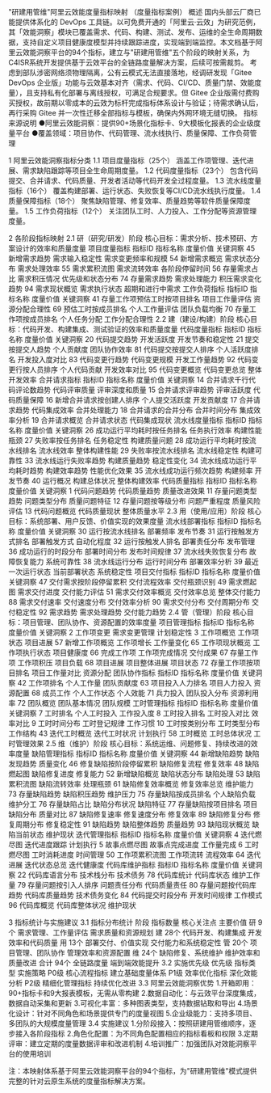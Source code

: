 "研建用管维"阿里云效能度量指标映射
（度量指标案例）
概述
    国内头部云厂商已能提供体系化的 DevOps 工具链。以可免费开通的「阿里云·云效」为研究范例，其「效能洞察」模块已覆盖需求、代码、构建、测试、发布、运维的全生命周期数据，支持自定义项目健康度模型并持续跟踪进度，实现端到端监控。本文档基于阿里云效能洞察平台的94个指标，建立与"研建用管维"五个阶段的映射关系，为C4ISR系统开发提供基于云效平台的全链路度量解决方案，后续可按需裁剪。
    考虑到部队涉密网络须物理隔离，公有云模式无法直接落地，经调研发现「Gitee DevOps 企业版」功能与云效基本对齐（需求、代码、CI/CD、质量门禁、效能度量），且支持私有化部署与离线授权，可满足合规要求。但 Gitee 企业版需付费购买授权，故前期以零成本的云效为标杆完成指标体系设计与验证；待需求确认后，再行采购 Gitee 并一次性迁移全部指标与模板，确保内外网环境无缝切换。
指标来源说明
●阿里云效能洞察：提供90+场景化指标卡、9大模板化报表的企业级度量平台
●覆盖领域：项目协作、代码管理、流水线执行、质量保障、工作负荷管理

1  阿里云效能洞察指标分类
1.1 项目度量指标（25个）
涵盖工作项管理、迭代进展、需求缺陷跟踪等项目全生命周期度量。
1.2 代码度量指标（23个）
包含代码提交、合并请求、代码质量、开发者活动等代码开发全过程度量。
1.3 流水线度量指标（16个）
覆盖构建部署、运行状态、失败恢复等CI/CD流水线执行度量。
1.4 质量保障指标（18个）
聚焦缺陷管理、修复效率、质量趋势等软件质量保障度量。
1.5 工作负荷指标（12个）
关注团队工时、人力投入、工作分配等资源管理度量。

2  各阶段指标映射
2.1 研（研究/研发）阶段
核心目标：需求分析、技术预研、方案设计的效率和质量度量
项目度量指标
指标ID	指标名称	度量价值	关键洞察
45	新增需求趋势	需求输入稳定性	需求变更频率和规模
54	新增需求概览	需求状态分布	需求处理效率
55	需求累积流图	需求流转效率	各阶段停留时间
56	存量需求占比	需求积压情况	优先级和状态分布
74	存量需求趋势	需求处理能力	积压需求变化趋势
94	需求现状概览	需求执行状态	超期和进行中需求
工作负荷指标
指标ID	指标名称	度量价值	关键洞察
41	存量工作项预估工时按项目排名	项目工作量评估	资源分配合理性
69	预估工时按成员排名	个人工作量评估	团队负载均衡
70	存量工作项按成员排名	个人任务分配	工作分配合理性
2.2 建（建设/构建）阶段
核心目标：代码开发、构建集成、测试验证的效率和质量度量
代码度量指标
指标ID	指标名称	度量价值	关键洞察
20	代码提交趋势	开发活跃度	开发节奏和稳定性
21	提交按提交人趋势	个人贡献度	团队协作效率
81	代码提交按提交人排序	个人活跃度排名	开发投入度对比
83	代码变更行趋势	代码变更规模	开发工作量趋势
92	代码变更行按人员排序	个人代码贡献	开发效率对比
95	代码变更概览	代码变更总览	整体开发效率
合并请求指标
指标ID	指标名称	度量价值	关键洞察
14	合并请求千行代码评论数趋势	代码评审质量	评审深度和质量
15	合并请求评审趋势	评审活跃度	代码质量保障
16	新增合并请求按创建人排序	个人提交活跃度	开发贡献度
17	合并请求趋势	代码集成效率	合并处理能力
18	合并请求的合并分布	合并时间分布	集成效率分析
19	合并请求概览	合并请求状态	代码集成现状
流水线度量指标
指标ID	指标名称	度量价值	关键洞察
26	成功运行平均耗时按任务排名	任务执行效率	构建性能瓶颈
27	失败率按任务排名	任务稳定性	构建质量问题
28	成功运行平均耗时按流水线排名	流水线效率	整体构建性能
29	失败率按流水线排名	流水线稳定性	构建可靠性
33	流水线运行失败率趋势	构建质量趋势	稳定性变化
34	流水线成功运行平均耗时趋势	构建效率趋势	性能优化效果
35	流水线成功运行频次趋势	构建频率	开发节奏
40	运行概况	构建总体状况	整体构建效率
代码质量指标
指标ID	指标名称	度量价值	关键洞察
1	代码问题趋势	代码质量趋势	质量改进效果
11	存量问题类型趋势	问题类型分布	质量问题特征
12	存量问题按等级分布	问题严重程度	质量风险评估
13	代码问题概览	代码质量现状	整体质量水平
2.3 用（使用/应用）阶段
核心目标：系统部署、用户反馈、价值实现的效果度量
流水线部署指标
指标ID	指标名称	度量价值	关键洞察
30	运行按流水线排名	部署频率	发布节奏
31	运行按触发方式排名	部署触发方式	自动化程度
32	运行按触发人排名	部署责任分布	发布管理
36	成功运行的时段分布	部署时间分布	发布时间规律
37	流水线失败恢复分布	故障恢复能力	系统可靠性
38	流水线运行分布	运行时间分布	部署效率分析
39	最近一次运行状态	当前部署状态	系统稳定性
项目交付指标
指标ID	指标名称	度量价值	关键洞察
47	交付需求按阶段停留累积	交付流程效率	交付瓶颈识别
49	需求燃起图	需求交付进度	交付能力评估
51	需求交付效率概览	交付效率总览	整体交付能力
88	需求交付速率	交付速度分布	交付效率分析
90	需求交付分布	交付周期分布	交付稳定性
92	需求趋势	需求处理趋势	交付能力趋势
2.4 管（管理）阶段
核心目标：项目管理、团队协作、资源配置的效率度量
项目管理指标
指标ID	指标名称	度量价值	关键洞察
2	工作项变更	需求变更管理	计划稳定性
3	工作项概览	工作项状态	项目进展
57	新增工作项概览	工作项增长	工作量变化
65	工作项现状概览	工作项执行状态	项目健康度
66	完成工作项	工作项完成情况	交付成果
67	存量工作项	工作项积压	项目负载
68	项目进展	项目整体进展	项目状态
72	存量工作项按项目排名	项目工作量对比	资源分配
团队协作指标
指标ID	指标名称	度量价值	关键洞察
42	工作项排名	个人工作量	团队贡献度
63	项目投入人力排名	项目人力投入	资源配置
68	成员工作	个人工作状态	个人效能
71	兵力投入	团队投入分布	资源利用率
72	团队概览	团队基本情况	团队规模
工时管理指标
指标ID	指标名称	度量价值	关键洞察
7	工时排名	个人工时投入	工作投入度
8	工时投入排名	工时投入对比	效率对比
9	工时时间分布	工时登记规律	工作习惯
10	工时按类别分布	工时类型分布	工作结构
43	迭代工时概览	迭代工时状况	计划执行
58	工时概览	工时总体状况	工时管理效果
2.5 维（维护）阶段
核心目标：系统运维、问题修复、持续改进的效率度量
缺陷管理指标
指标ID	指标名称	度量价值	关键洞察
44	新增缺陷趋势	缺陷发现趋势	质量变化
46	修复缺陷按阶段停留累积	缺陷修复流程	修复效率
48	缺陷燃起图	缺陷修复进度	修复能力
52	新增缺陷概览	缺陷状态分布	缺陷处理
53	缺陷累积流图	缺陷流转效率	处理瓶颈
61	缺陷修复效率概览	修复效率总览	维护能力
73	存量缺陷趋势	缺陷积压趋势	维护压力
75	存量缺陷按成员排名	个人缺陷负载	维护分工
76	存量缺陷占比	缺陷分布状况	缺陷特征
77	存量缺陷按项目排名	项目缺陷分布	质量对比
87	缺陷修复速率	修复速度分布	修复效率
89	缺陷修复分布	修复周期分布	修复稳定性
91	缺陷趋势	缺陷整体趋势	质量趋势
93	缺陷现状概览	缺陷当前状态	维护现状
迭代管理指标
指标ID	指标名称	度量价值	关键洞察
4	迭代燃尽图	迭代进度跟踪	计划执行
5	故事点燃尽图	故事点完成进度	工作量完成
6	工时燃尽图	工时消耗进度	时间管理
50	工作项累积流图	工作项流转	流程效率
64	迭代进展	迭代状态总览	迭代健康度
代码库维护指标
指标ID	指标名称	度量价值	关键洞察
22	代码库语言分布	技术栈分布	技术债务
78	代码库统计	代码库状态	维护工作量
79	存量问题按引入人排序	问题责任分布	代码质量责任
80	存量问题按代码库趋势	代码库质量趋势	技术债务变化
84	代码提交时段分布	开发时间规律	工作模式
96	代码库概览	代码库整体状况	维护现状

3  指标统计与实施建议
3.1 指标分布统计
阶段	指标数量	核心关注点	主要价值
研	9个	需求管理、工作量评估	需求质量和资源规划
建	28个	代码开发、构建集成	开发效率和代码质量
用	13个	部署交付、价值实现	交付能力和系统稳定性
管	20个	项目管理、团队协作	管理效率和资源配置
维	24个	缺陷修复、系统维护	维护效率和质量改进
合计	94个	全链路度量	端到端效能提升
3.2 实施优先级
优先级	指标类型	实施策略
P0级	核心流程指标	建立基础度量体系
P1级	效率优化指标	深化效能分析
P2级	精细化管理指标	持续优化改进
3.3 阿里云效能洞察优势
1.开箱即用：90+指标卡和9大报表模板，无需从零构建
2.数据自动化：与云效平台深度集成，数据自动采集和更新
3.可视化丰富：多种图表类型，支持数据钻取和导出
4.场景化设计：针对不同角色和场景提供专门的度量视图
5.企业级能力：支持多项目、多团队的大规模度量管理
3.4 实施建议
1.分阶段接入：按照研建用管维顺序，逐步接入各阶段指标
2.角色化配置：为不同角色配置相应的指标看板和权限
3.定期评审：建立定期的度量数据评审和改进机制
4.培训推广：加强团队对效能洞察平台的使用培训

注：本映射体系基于阿里云效能洞察平台的94个指标，为"研建用管维"模式提供完整的针对云原生系统的度量指标解决方案。



